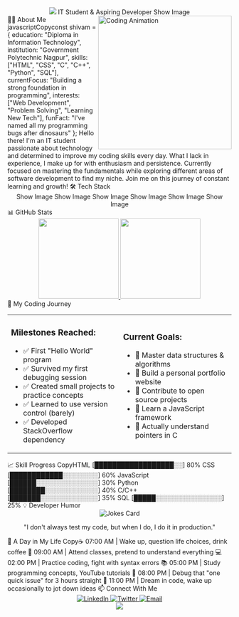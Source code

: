 <div align="center">
  <img src="https://capsule-render.vercel.app/api?type=slice&color=6366F1&height=200&section=header&text=Shivam%20Karun%20Pilley&fontSize=50&fontColor=333&animation=fadeIn&fontAlignY=40"/>
IT Student & Aspiring Developer
Show Image
</div>
👨‍💻 About Me
<img align="right" width="300" src="https://media.giphy.com/media/juua9i2c2fA0AIp2iq/giphy.gif" alt="Coding Animation" />
javascriptCopyconst shivam = {
  education: "Diploma in Information Technology",
  institution: "Government Polytechnic Nagpur",
  skills: ["HTML", "CSS", "C", "C++", "Python", "SQL"],
  currentFocus: "Building a strong foundation in programming",
  interests: ["Web Development", "Problem Solving", "Learning New Tech"],
  funFact: "I've named all my programming bugs after dinosaurs"
};
Hello there! I'm an IT student passionate about technology and determined to improve my coding skills every day. What I lack in experience, I make up for with enthusiasm and persistence.
Currently focused on mastering the fundamentals while exploring different areas of software development to find my niche. Join me on this journey of constant learning and growth!
🛠️ Tech Stack
<div align="center">
Show Image
Show Image
Show Image
Show Image
Show Image
Show Image
</div>
📊 GitHub Stats
<div align="center">
  <a href="https://github.com/Shivam10-7">
    <img height="180em" src="https://github-readme-stats.vercel.app/api?username=Shivam10-7&show_icons=true&theme=tokyonight&hide_border=true&bg_color=0D1117&title_color=6366F1&icon_color=6366F1&text_color=a9fef7" />
    <img height="180em" src="https://github-readme-streak-stats.herokuapp.com/?user=Shivam10-7&theme=tokyonight&hide_border=true&background=0D1117&ring=6366F1&fire=6366F1&currStreakLabel=6366F1" />
  </a>
</div>
🚀 My Coding Journey
<table border="0">
  <tr>
    <td width="50%">
      <h3>Milestones Reached:</h3>
      <ul>
        <li>✅ First "Hello World" program</li>
        <li>✅ Survived my first debugging session</li>
        <li>✅ Created small projects to practice concepts</li>
        <li>✅ Learned to use version control (barely)</li>
        <li>✅ Developed StackOverflow dependency</li>
      </ul>
    </td>
    <td width="50%">
      <h3>Current Goals:</h3>
      <ul>
        <li>🎯 Master data structures & algorithms</li>
        <li>🎯 Build a personal portfolio website</li>
        <li>🎯 Contribute to open source projects</li>
        <li>🎯 Learn a JavaScript framework</li>
        <li>🎯 Actually understand pointers in C</li>
      </ul>
    </td>
  </tr>
</table>
📈 Skill Progress
CopyHTML       [██████████████████░░] 80%
CSS        [████████████░░░░░░░░] 60%
JavaScript [██████░░░░░░░░░░░░░░] 30%
Python     [████████░░░░░░░░░░░░] 40%
C/C++      [███████░░░░░░░░░░░░░] 35%
SQL        [█████░░░░░░░░░░░░░░░] 25%
💡 Developer Humor
<div align="center">
  <img src="https://readme-jokes.vercel.app/api?theme=tokyonight" alt="Jokes Card" />

"I don't always test my code, but when I do, I do it in production."

</div>
📝 A Day in My Life
Copy☕ 07:00 AM | Wake up, question life choices, drink coffee
🏫 09:00 AM | Attend classes, pretend to understand everything
💻 02:00 PM | Practice coding, fight with syntax errors
📚 05:00 PM | Study programming concepts, YouTube tutorials
🐞 08:00 PM | Debug that "one quick issue" for 3 hours straight
💭 11:00 PM | Dream in code, wake up occasionally to jot down ideas
📫 Connect With Me
<div align="center">
  <a href="https://www.linkedin.com/in/shivam-pilley-991356334/">
    <img src="https://img.shields.io/badge/LinkedIn-0077B5?style=for-the-badge&logo=linkedin&logoColor=white" alt="LinkedIn" />
  </a>
  <a href="https://twitter.com/Shivam_Pilley29">
    <img src="https://img.shields.io/badge/Twitter-1DA1F2?style=for-the-badge&logo=twitter&logoColor=white" alt="Twitter" />
  </a>
  <a href="mailto:your.email@example.com">
    <img src="https://img.shields.io/badge/Email-D14836?style=for-the-badge&logo=gmail&logoColor=white" alt="Email" />
  </a>
</div>
<div align="center">
  <img src="https://capsule-render.vercel.app/api?type=waving&color=6366F1&height=120&section=footer"/>
</div>

